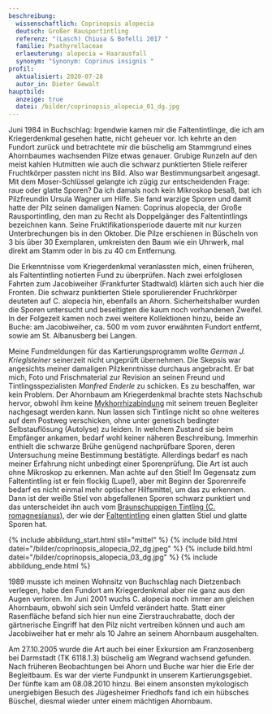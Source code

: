 ```yaml
---
beschreibung:
  wissenschaftlich: Coprinopsis alopecia
  deutsch: Großer Rausportintling
  referenz: "(Lasch) Chiusa & Bofelli 2017 "
  familie: Psathyrellaceae
  erlaeuterung: alopecia = Haarausfall
  synonym: "Synonym: Coprinus insignis "
profil:
  aktualisiert: 2020-07-28
  autor_in: Dieter Gewalt
hauptbild:
  anzeige: true
  datei: /bilder/coprinopsis_alopecia_01_dg.jpg
---
```

Juni 1984 in Buchschlag: Irgendwie kamen mir die Faltentintlinge, die ich am Kriegerdenkmal gesehen hatte, nicht geheuer vor. Ich kehrte an den Fundort zurück und betrachtete mir die büschelig am Stammgrund eines Ahornbaumes wachsenden Pilze etwas genauer. Grubige Runzeln auf den meist kahlen Hutmitten wie auch die schwarz punktierten Stiele reiferer Fruchtkörper passten nicht ins Bild. Also war Bestimmungsarbeit angesagt. Mit dem Moser-Schlüssel gelangte ich zügig zur entscheidenden Frage: raue oder glatte Sporen? Da ich damals noch kein Mikroskop besaß, bat ich Pilzfreundin Ursula Wagner um Hilfe. Sie fand warzige Sporen und damit hatte der Pilz seinen damaligen Namen: Coprinus alopecia, der Große Rausportintling, den man zu Recht als Doppelgänger des Faltentintlings bezeichnen kann. Seine Fruktifikationsperiode dauerte mit nur kurzen Unterbrechungen bis in den Oktober. Die Pilze erschienen in Büscheln von 3 bis über 30 Exemplaren, umkreisten den Baum wie ein Uhrwerk, mal direkt am Stamm oder in bis zu 40 cm Entfernung.

Die Erkenntnisse vom Kriegerdenkmal veranlassten mich, einen früheren, als Faltentintling notierten Fund zu überprüfen. Nach zwei erfolglosen Fahrten zum Jacobiweiher (Frankfurter Stadtwald) klärten sich auch hier die Fronten. Die schwarz punktierten Stiele sporulierender Fruchrkörper deuteten auf C. alopecia hin, ebenfalls an Ahorn. Sicherheitshalber wurden die Sporen untersucht und beseitigten die kaum noch vorhandenen Zweifel. In der Folgezeit kamen noch zwei weitere Kollektionen hinzu, beide an Buche: am Jacobiweiher, ca. 500 m vom zuvor erwähnten Fundort entfernt, sowie am St. Albanusberg bei Langen.

Meine Fundmeldungen für das Kartierungsprogramm wollte *German J. Krieglsteiner* seinerzeit nicht ungeprüft übernehmen. Die Skepsis war angesichts meiner damaligen Pilzkenntnisse durchaus angebracht. Er bat mich, Foto und Frischmaterial zur Revision an seinen Freund und Tintlingsspezialisten *Manfred Enderle* zu schicken. Es zu beschaffen, war kein Problem. Der Ahornbaum am Kriegerdenkmal brachte stets Nachschub hervor, obwohl ihm keine [Mykhorrhizabindung](Mykhorrhiza "Glossar") mit seinem treuen Begleiter nachgesagt werden kann. Nun lassen sich Tintlinge nicht so ohne weiteres auf dem Postweg verschicken, ohne unter genetisch bedingter Selbstauflösung (Autolyse) zu leiden. In welchem Zustand sie beim Empfänger ankamen, bedarf wohl keiner näheren Beschreibung. Immerhin enthielt die schwarze Brühe genügend nachprüfbare Sporen, deren Untersuchung meine Bestimmung bestätigte. Allerdings bedarf es nach meiner Erfahrung nicht unbedingt einer Sporenprüfung. Die Art ist auch ohne Mikroskop zu erkennen. Man achte auf den Stiel! Im Gegensatz zum Faltentintling ist er fein flockig (Lupe!), aber mit Beginn der Sporenreife bedarf es nicht einmal mehr optischer Hilfsmittel, um das zu erkennen. Dann ist der weiße Stiel von abgefallenen Sporen schwarz punktiert und das unterscheidet ihn auch vom [Braunschuppigen Tintling (C. romagnesianus](/pilze/coprinopsis-romagnesiana-braunschuppiger-tintling)), der wie der [Faltentintling](/pilze/coprinopsis-atramentaria-faltentintling) einen glatten Stiel und glatte Sporen hat.

{% include abbildung_start.html stil="mittel" %}
{% include bild.html datei="/bilder/coprinopsis_alopecia_02_dg.jpeg" %}
{% include bild.html datei="/bilder/coprinopsis_alopecia_03_dg.jpg" %}
{% include abbildung_ende.html %}

1989 musste ich meinen Wohnsitz von Buchschlag nach Dietzenbach verlegen, habe den Fundort am Kriegerdenkmal aber nie ganz aus den Augen verloren. Im Juni 2001 wuchs C. alopecia noch immer am gleichen Ahornbaum, obwohl sich sein Umfeld verändert hatte. Statt einer Rasenfläche befand sich hier nun eine Zierstrauchrabatte, doch der gärtnerische Eingriff hat den Pilz nicht vertreiben können und auch am Jacobiweiher hat er mehr als 10 Jahre an seinem Ahornbaum ausgehalten.

Am 27.10.2005 wurde die Art auch bei einer Exkursion am Franzosenberg bei Darmstadt (TK 6118.1.3) büschelig am Wegrand wachsend gefunden. Nach früheren Beobachtungen bei Ahorn und Buche war hier die Erle der Begleitbaum. Es war der vierte Fundpunkt in unserem Kartierungsgebiet. Der fünfte kam am 08.08.2010 hinzu. Bei einem ansonsten mykologisch unergiebigen Besuch des Jügesheimer Friedhofs fand ich ein hübsches Büschel, diesmal wieder unter einem mächtigen Ahornbaum.